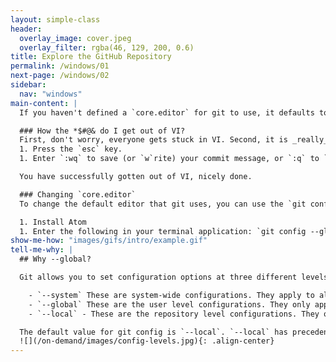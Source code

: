 ```yaml
---
layout: simple-class
header:
  overlay_image: cover.jpeg
  overlay_filter: rgba(46, 129, 200, 0.6)
title: Explore the GitHub Repository
permalink: /windows/01
next-page: /windows/02
sidebar:
  nav: "windows"
main-content: |
  If you haven't defined a `core.editor` for git to use, it defaults to using VI for commit messages, interactive rebases, and other commands that require user input. Before we identify how to setup a `core.editor` you might need the following information:

  ### How the *$#@& do I get out of VI?
  First, don't worry, everyone gets stuck in VI. Second, it is _really_ easy to get out of VI using the following:
  1. Press the `esc` key.
  1. Enter `:wq` to save (or `w`rite) your commit message, or `:q` to `q`uit without saving your commit message.

  You have successfully gotten out of VI, nicely done.

  ### Changing `core.editor`
  To change the default editor that git uses, you can use the `git config core.editor` setting. Every text editor is assigned to the `core.editor` setting differently, but thankfully there is a [GitHub Help](https://help.github.com/articles/associating-text-editors-with-git/) article about how to associate a specific editor as your default editor. Using the [Atom](www.atom.io) text editor as an example it would look something like this:

  1. Install Atom
  1. Enter the following in your terminal application: `git config --global core.editor "atom --wait"`
show-me-how: "images/gifs/intro/example.gif"
tell-me-why: |
  ## Why --global?

  Git allows you to set configuration options at three different levels.

    - `--system` These are system-wide configurations. They apply to all users on this computer.
    - `--global` These are the user level configurations. They only apply to your user account and will be applied to every repository you create or clone under your account.
    - `--local` - These are the repository level configurations. They only apply to the specific repository where they are set.

  The default value for git config is `--local`. `--local` has precedence so setting something at the local level will override settings at global or system level.
  ![](/on-demand/images/config-levels.jpg){: .align-center}
---
```

